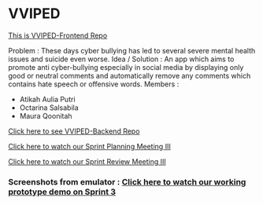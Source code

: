 # VVIPED

[This is VVIPED-Frontend Repo](https://github.com/AtikahBZqAulia/Vviped)


Problem : These days cyber bullying has led to several severe mental health issues and suicide even worse.
Idea / Solution : An app which aims to promote anti cyber-bullying especially in social media by displaying only good or neutral comments and automatically remove any comments which contains hate speech or offensive words.
Members :
- Atikah Aulia Putri
- Octarina Salsabila
- Maura Qoonitah


[Click here to see VVIPED-Backend Repo](https://github.com/AtikahBZqAulia/Vviped-Backend/)

[Click here to watch our Sprint Planning Meeting III](https://youtu.be/1cqt8pq-6Sc/)

[Click here to watch our Sprint Review Meeting III](https://youtu.be/Gp_oSB66XRQ/)

### Screenshots from emulator : [Click here to watch our working prototype demo on Sprint 3](https://youtu.be/sNGZL8K4KVw/)


